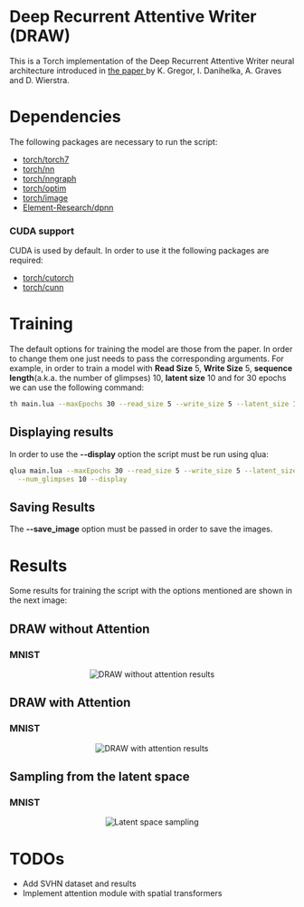 
# Deep Recurrent Attentive Writer (DRAW)
  This is a Torch implementation of the Deep Recurrent Attentive Writer neural architecture introduced in
  [the paper ](https://arxiv.org/abs/1502.04623)
  by K. Gregor, I. Danihelka, A. Graves and D. Wierstra.

# Dependencies

The following packages are necessary to run the script:

- [torch/torch7](https://github.com/torch/torch7)
- [torch/nn](https://github.com/torch/nn)
- [torch/nngraph](https://github.com/torch/nngraph)
- [torch/optim](https://github.com/torch/optim)
- [torch/image](https://github.com/torch/image)
- [Element-Research/dpnn](https://github.com/Element-Research/dpnn)


### CUDA support

CUDA is used by default. In order to use it the following packages are required:

- [torch/cutorch](https://github.com/torch/cutorch)
- [torch/cunn](https://github.com/torch/cunn)

# Training

The default options for training the model are those from the paper. In order to change them
one just needs to pass the corresponding arguments. For example, in order to train a model
with **Read Size** 5, **Write Size** 5, **sequence length**(a.k.a. the number of glimpses) 10,
**latent size** 10 and for 30 epochs we can use the following command:

```bash
th main.lua --maxEpochs 30 --read_size 5 --write_size 5 --latent_size 10 --batch_size 64 --num_glimpses 10
```

## Displaying results

In order to use the **--display** option the script must be run using qlua:
```bash
qlua main.lua --maxEpochs 30 --read_size 5 --write_size 5 --latent_size 10 --batch_size 64 \
  --num_glimpses 10 --display
```

## Saving Results

The **--save_image** option must be passed in order to save the images.

# Results

Some results for training the script with the options mentioned are shown in the next image:

## DRAW without Attention
### MNIST
<p align="center">
  <img src="https://cloud.githubusercontent.com/assets/5918727/21425746/93379cb2-c853-11e6-9431-0bfeb29ef1b9.gif"
  alt="DRAW without attention results"/>
</p>

## DRAW with Attention
### MNIST
<p align="center">
  <img src="https://cloud.githubusercontent.com/assets/5918727/21425681/55e9006c-c853-11e6-96d1-2dfb79796d76.gif"
  alt="DRAW with attention results"/>
</p>

## Sampling from the latent space
### MNIST

<p align="center">
  <img src="https://cloud.githubusercontent.com/assets/5918727/21425788/d33fe72e-c853-11e6-9520-a2c3a2523529.gif"
  alt="Latent space sampling"/>
</p>

# TODOs

- Add SVHN dataset and results
- Implement attention module with spatial transformers

